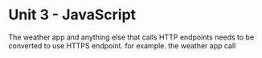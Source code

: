 # Unit 3 - JavaScript

The weather app and anything else that calls HTTP endpoints needs to be converted to use HTTPS endpoint.
for example. the weather app call
